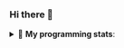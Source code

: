 ### Hi there 👋

<!--
**gunjanmimo/gunjanmimo** is a ✨ _special_ ✨ repository because its `README.md` (this file) appears on your GitHub profile.

Here are some ideas to get you started:

- 🔭 I’m currently working on ...
- 🌱 I’m currently learning ...
- 👯 I’m looking to collaborate on ...
- 🤔 I’m looking for help with ...
- 💬 Ask me about ...
- 📫 How to reach me: ...
- 😄 Pronouns: ...
- ⚡ Fun fact: ...
-->


<details> 
 <summary>🤖 <b>My programming stats</b>: </summary>
<br>

<!--START_SECTION:waka-->
**I'm an Early 🐤** 

```text
🌞 Morning    103 commits    ████░░░░░░░░░░░░░░░░░░░░░   16.56% 
🌆 Daytime    210 commits    ████████░░░░░░░░░░░░░░░░░   33.76% 
🌃 Evening    231 commits    █████████░░░░░░░░░░░░░░░░   37.14% 
🌙 Night      78 commits     ███░░░░░░░░░░░░░░░░░░░░░░   12.54%

```
📅 **I'm Most Productive on Sunday** 

```text
Monday       65 commits     ██░░░░░░░░░░░░░░░░░░░░░░░   10.45% 
Tuesday      90 commits     ███░░░░░░░░░░░░░░░░░░░░░░   14.47% 
Wednesday    74 commits     ███░░░░░░░░░░░░░░░░░░░░░░   11.9% 
Thursday     100 commits    ████░░░░░░░░░░░░░░░░░░░░░   16.08% 
Friday       80 commits     ███░░░░░░░░░░░░░░░░░░░░░░   12.86% 
Saturday     93 commits     ███░░░░░░░░░░░░░░░░░░░░░░   14.95% 
Sunday       120 commits    ████░░░░░░░░░░░░░░░░░░░░░   19.29%

```


📊 **This Week I Spent My Time On** 

```text
💬 Programming Languages: 
Text                     19 mins             ██████████████████░░░░░░░   74.22% 
HTML                     3 mins              ███░░░░░░░░░░░░░░░░░░░░░░   13.87% 
Markdown                 3 mins              ███░░░░░░░░░░░░░░░░░░░░░░   11.91%

```

**I Mostly Code in Jupyter Notebook** 

```text
Jupyter Notebook         10 repos            █████████████████░░░░░░░░   71.43% 
C++                      2 repos             ███░░░░░░░░░░░░░░░░░░░░░░   14.29% 
HTML                     1 repos             █░░░░░░░░░░░░░░░░░░░░░░░░   7.14% 
JavaScript               1 repos             █░░░░░░░░░░░░░░░░░░░░░░░░   7.14%

```



<!--END_SECTION:waka-->

</details>
